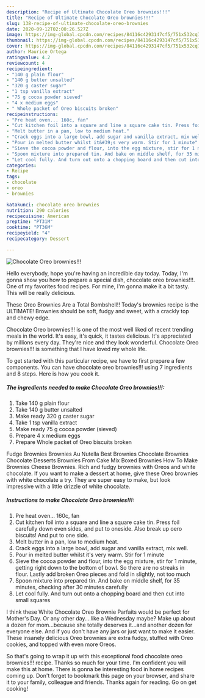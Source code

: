```yaml
---
description: "Recipe of Ultimate Chocolate Oreo brownies!!!"
title: "Recipe of Ultimate Chocolate Oreo brownies!!!"
slug: 138-recipe-of-ultimate-chocolate-oreo-brownies
date: 2020-09-12T02:00:26.527Z
image: https://img-global.cpcdn.com/recipes/84116c4293147cf5/751x532cq70/chocolate-oreo-brownies-recipe-main-photo.jpg
thumbnail: https://img-global.cpcdn.com/recipes/84116c4293147cf5/751x532cq70/chocolate-oreo-brownies-recipe-main-photo.jpg
cover: https://img-global.cpcdn.com/recipes/84116c4293147cf5/751x532cq70/chocolate-oreo-brownies-recipe-main-photo.jpg
author: Maurice Ortega
ratingvalue: 4.2
reviewcount: 4
recipeingredient:
- "140 g plain flour"
- "140 g butter unsalted"
- "320 g caster sugar"
- "1 tsp vanilla extract"
- "75 g cocoa powder sieved"
- "4 x medium eggs"
- " Whole packet of Oreo biscuits broken"
recipeinstructions:
- "Pre heat oven... 160c, fan"
- "Cut kitchen foil into a square and line a square cake tin. Press foil carefully down even sides, and put to oneside. Also break up oero biscuits! And put to one side."
- "Melt butter in a pan, low to medium heat."
- "Crack eggs into a large bowl, add sugar and vanilla extract, mix well."
- "Pour in melted butter whilst it&#39;s very warm. Stir for 1 minute"
- "Sieve the cocoa powder and flour, into the egg mixture, stir for 1 minute, getting right down to the bottom of bowl. So there are no streaks in flour. Lastly add broken Oreo pieces and fold in slightly, not too much"
- "Spoon mixture into prepared tin. And bake on middle shelf, for 35 minutes, checking after 30 minutes carefully"
- "Let cool fully. And turn out onto a chopping board and then cut into small squares"
categories:
- Recipe
tags:
- chocolate
- oreo
- brownies

katakunci: chocolate oreo brownies 
nutrition: 290 calories
recipecuisine: American
preptime: "PT31M"
cooktime: "PT36M"
recipeyield: "4"
recipecategory: Dessert

---
```



![Chocolate Oreo brownies!!!](https://img-global.cpcdn.com/recipes/84116c4293147cf5/751x532cq70/chocolate-oreo-brownies-recipe-main-photo.jpg)

Hello everybody, hope you're having an incredible day today. Today, I'm gonna show you how to prepare a special dish, chocolate oreo brownies!!!. One of my favorites food recipes. For mine, I'm gonna make it a bit tasty. This will be really delicious.

These Oreo Brownies Are a Total Bombshell!! Today&#39;s brownies recipe is the ULTIMATE! Brownies should be soft, fudgy and sweet, with a crackly top and chewy edge.

Chocolate Oreo brownies!!! is one of the most well liked of recent trending meals in the world. It's easy, it's quick, it tastes delicious. It's appreciated by millions every day. They're nice and they look wonderful. Chocolate Oreo brownies!!! is something that I have loved my whole life.


To get started with this particular recipe, we have to first prepare a few components. You can have chocolate oreo brownies!!! using 7 ingredients and 8 steps. Here is how you cook it.

<!--inarticleads1-->

##### The ingredients needed to make Chocolate Oreo brownies!!!:

1. Take 140 g plain flour
1. Take 140 g butter unsalted
1. Make ready 320 g caster sugar
1. Take 1 tsp vanilla extract
1. Make ready 75 g cocoa powder (sieved)
1. Prepare 4 x medium eggs
1. Prepare  Whole packet of Oreo biscuits broken


Fudge Brownies Brownies Au Nutella Best Brownies Chocolate Brownies Chocolate Desserts Brownies From Cake Mix Boxed Brownies How To Make Brownies Cheese Brownies. Rich and fudgy brownies with Oreos and white chocolate. If you want to make a dessert at home, give these Oreo brownies with white chocolate a try. They are super easy to make, but look impressive with a little drizzle of white chocolate. 

<!--inarticleads2-->

##### Instructions to make Chocolate Oreo brownies!!!:

1. Pre heat oven... 160c, fan
1. Cut kitchen foil into a square and line a square cake tin. Press foil carefully down even sides, and put to oneside. Also break up oero biscuits! And put to one side.
1. Melt butter in a pan, low to medium heat.
1. Crack eggs into a large bowl, add sugar and vanilla extract, mix well.
1. Pour in melted butter whilst it&#39;s very warm. Stir for 1 minute
1. Sieve the cocoa powder and flour, into the egg mixture, stir for 1 minute, getting right down to the bottom of bowl. So there are no streaks in flour. Lastly add broken Oreo pieces and fold in slightly, not too much
1. Spoon mixture into prepared tin. And bake on middle shelf, for 35 minutes, checking after 30 minutes carefully
1. Let cool fully. And turn out onto a chopping board and then cut into small squares


I think these White Chocolate Oreo Brownie Parfaits would be perfect for Mother&#39;s Day. Or any other day….like a Wednesday maybe? Make up about a dozen for mom…because she totally deserves it…and another dozen for everyone else. And if you don&#39;t have any jars or just want to make it easier. These insanely delicious Oreo brownies are extra fudgy, stuffed with Oreo cookies, and topped with even more Oreos. 

So that's going to wrap it up with this exceptional food chocolate oreo brownies!!! recipe. Thanks so much for your time. I'm confident you will make this at home. There is gonna be interesting food in home recipes coming up. Don't forget to bookmark this page on your browser, and share it to your family, colleague and friends. Thanks again for reading. Go on get cooking!
